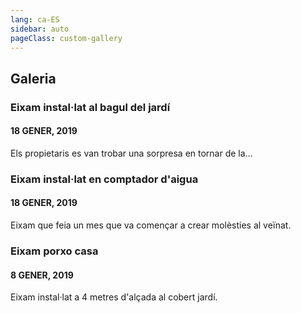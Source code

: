 ```yaml
---
lang: ca-ES
sidebar: auto
pageClass: custom-gallery
---
```


## Galeria

### Eixam instal·lat al bagul del jardí
#### 18 GENER, 2019
Els propietaris es van trobar una sorpresa en tornar de la…
<blog-photos 
:photos="['banco_exterior-1-768x576.jpeg']"
/>

### Eixam instal·lat en comptador d'aigua
#### 18 GENER, 2019
Eixam que feia un mes que va començar a crear molèsties al veïnat.
<blog-photos 
:photos="['arqueta_agua-3-768x461.jpeg']"
/>

### Eixam porxo casa
#### 8 GENER, 2019
Eixam instal·lat a 4 metres d'alçada al cobert jardí.
<blog-photos 
:photos="['cobertizo.jpeg']"
/>